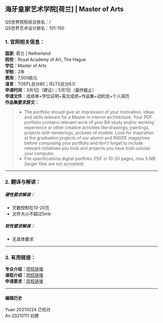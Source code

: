 ## 海牙皇家艺术学院[荷兰] | Master of Arts

QS世界院校综合排名：/  
QS世界艺术设计排名：101-150  

### 1. 官网相关信息：

**国家**: 荷兰 | Netherland  
**院校**：Royal Academy of Art, The Hague  
**学位**：Master of Arts  
**学制**：2年  
**费用**：7,500欧元  
**语言**：TOEFL总分80；IELTS总分6.0  
**申请时间**：3月1日（建议）；5月1日（最终截止）  
**申请文件**：成绩单+学位证明+英文成绩+作品集+动机信+个人简历  
**作品集要求原文：**   
> - The portfolio should give an impression of your motivation, ideas and skills relevant for a Master in interior architecture. Your PDF portfolio contains relevant work of your BA study and/or working experience or other creative activities like drawings, paintings, projects with renderings, pictures of models. Look for inspiration at the graduation projects of our alumni and INSIDE magazines before composing your portfolio and don’t forget to include relevant initiatives you took and projects you have built outside your computer.  
> - File specifications digital portfolio: PDF in 10-20 pages, max 5 MB (larger files are not accepted)  





---


### 2. 翻译与解读：

##### 硬性要求解读：
- 页数控制在10-20页  
- 文件大小不超过5mb    


##### 软性要求解读：
- 无具体要求


---


### 3. 有用链接：

**专业介绍：**[院校链接](https://www.kabk.nl/en/programmes/master/interior-architecture)  
**课程介绍：**[院校链接](https://www.kabk.nl/en/programmes/master/interior-architecture/full-description)  
**申请要求：**[院校链接](https://www.kabk.nl/en/programmes/master/interior-architecture/admission-requirements)  



---


#### 编辑历史
Yuan 20210224 已校对  
An 20210111 初建  
